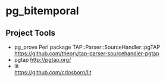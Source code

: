 # pg\_bitemporal 

## Project Tools

* pg\_prove 
  Perl package TAP::Parser::SourceHandler::pgTAP
  https://github.com/theory/tap-parser-sourcehandler-pgtap
* pgtap 
  http://pgtap.org/
* lit  
  https://github.com/cdosborn/lit


